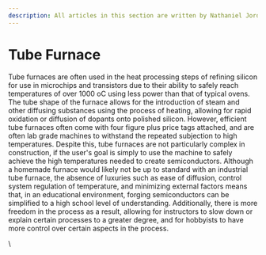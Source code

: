 ```yaml
---
description: All articles in this section are written by Nathaniel Jordan
---
```


# Tube Furnace

Tube furnaces are often used in the heat processing steps of refining silicon for use in microchips and transistors due to their ability to safely reach temperatures of over 1000 oC using less power than that of typical ovens. The tube shape of the furnace allows for the introduction of steam and other diffusing substances using the process of heating, allowing for rapid oxidation or diffusion of dopants onto polished silicon. However, efficient tube furnaces often come with four figure plus price tags attached, and are often lab grade machines to withstand the repeated subjection to high temperatures. Despite this, tube furnaces are not particularly complex in construction, if the user's goal is simply to use the machine to safely achieve the high temperatures needed to create semiconductors. Although a homemade furnace would likely not be up to standard with an industrial tube furnace, the absence of luxuries such as ease of diffusion, control system regulation of temperature, and minimizing external factors means that, in an educational environment, forging semiconductors can be simplified to a high school level of understanding. Additionally, there is more freedom in the process as a result, allowing for instructors to slow down or explain certain processes to a greater degree, and for hobbyists to have more control over certain aspects in the process.

\
